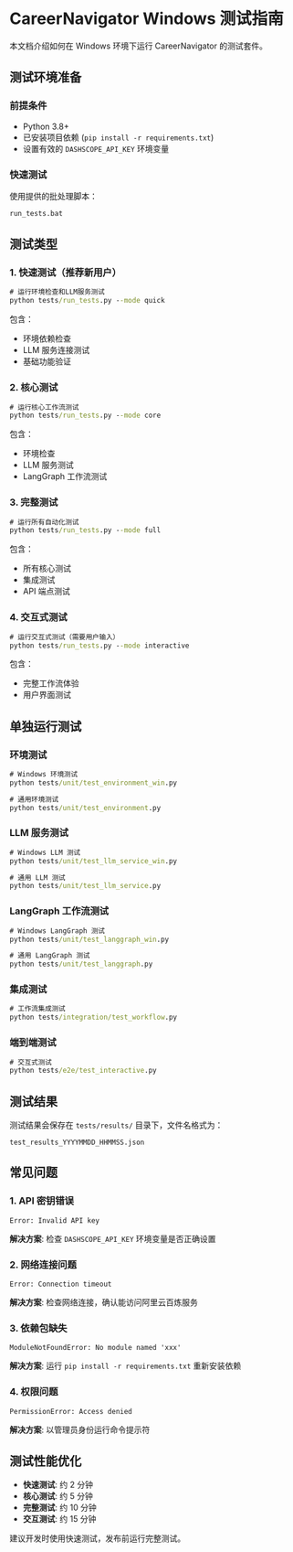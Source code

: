 # CareerNavigator Windows 测试指南

本文档介绍如何在 Windows 环境下运行 CareerNavigator 的测试套件。

## 测试环境准备

### 前提条件
- Python 3.8+
- 已安装项目依赖 (`pip install -r requirements.txt`)
- 设置有效的 `DASHSCOPE_API_KEY` 环境变量

### 快速测试

使用提供的批处理脚本：
```cmd
run_tests.bat
```

## 测试类型

### 1. 快速测试（推荐新用户）
```cmd
# 运行环境检查和LLM服务测试
python tests/run_tests.py --mode quick
```

包含：
- 环境依赖检查
- LLM 服务连接测试
- 基础功能验证

### 2. 核心测试
```cmd
# 运行核心工作流测试
python tests/run_tests.py --mode core
```

包含：
- 环境检查
- LLM 服务测试
- LangGraph 工作流测试

### 3. 完整测试
```cmd
# 运行所有自动化测试
python tests/run_tests.py --mode full
```

包含：
- 所有核心测试
- 集成测试
- API 端点测试

### 4. 交互式测试
```cmd
# 运行交互式测试（需要用户输入）
python tests/run_tests.py --mode interactive
```

包含：
- 完整工作流体验
- 用户界面测试

## 单独运行测试

### 环境测试
```cmd
# Windows 环境测试
python tests/unit/test_environment_win.py

# 通用环境测试
python tests/unit/test_environment.py
```

### LLM 服务测试
```cmd
# Windows LLM 测试
python tests/unit/test_llm_service_win.py

# 通用 LLM 测试
python tests/unit/test_llm_service.py
```

### LangGraph 工作流测试
```cmd
# Windows LangGraph 测试
python tests/unit/test_langgraph_win.py

# 通用 LangGraph 测试
python tests/unit/test_langgraph.py
```

### 集成测试
```cmd
# 工作流集成测试
python tests/integration/test_workflow.py
```

### 端到端测试
```cmd
# 交互式测试
python tests/e2e/test_interactive.py
```

## 测试结果

测试结果会保存在 `tests/results/` 目录下，文件名格式为：
```
test_results_YYYYMMDD_HHMMSS.json
```

## 常见问题

### 1. API 密钥错误
```
Error: Invalid API key
```
**解决方案**: 检查 `DASHSCOPE_API_KEY` 环境变量是否正确设置

### 2. 网络连接问题
```
Error: Connection timeout
```
**解决方案**: 检查网络连接，确认能访问阿里云百炼服务

### 3. 依赖包缺失
```
ModuleNotFoundError: No module named 'xxx'
```
**解决方案**: 运行 `pip install -r requirements.txt` 重新安装依赖

### 4. 权限问题
```
PermissionError: Access denied
```
**解决方案**: 以管理员身份运行命令提示符

## 测试性能优化

- **快速测试**: 约 2 分钟
- **核心测试**: 约 5 分钟  
- **完整测试**: 约 10 分钟
- **交互测试**: 约 15 分钟

建议开发时使用快速测试，发布前运行完整测试。
